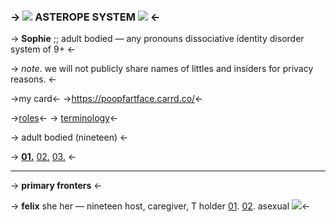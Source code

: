 ### -> ![](https://pixelbank.neocities.org/decome/stars/1f46268f.png) ASTEROPE SYSTEM ![](https://pixelbank.neocities.org/decome/stars/9de9c3cc.png) <-
-> **Sophie** ;; adult bodied — any pronouns
dissociative identity disorder system of 9+ <-

-> *note*. we will not publicly share names
of littles and insiders for privacy reasons. <-

->my card<-
->https://poopfartface.carrd.co/<-

->[roles](https://rentry.co/uddinfo2)<-
-> [terminology](https://rentry.co/uddinfo)<-

-> adult bodied (nineteen) <-

-> [**01.**](https://rentry.org/daark) [02.](https://rentry.org/daark1) [03.](https://rentry.org/daark2) <-
***
-> **primary fronters** <-



-> **felix** she her — nineteen
host, caregiver, T holder
[01](https://media.discordapp.net/attachments/1017533775682469950/1042486499242938388/IMG_1098.jpg). [02](https://rentry.org/daark-felix). asexual ![](https://cdn.discordapp.com/attachments/1017542631263314053/1062887671711670312/asexual.jpg)<-
